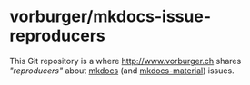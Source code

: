 # vorburger/mkdocs-issue-reproducers

This Git repository is a where <http://www.vorburger.ch> shares _"reproducers"_ about [mkdocs](https://github.com/mkdocs/mkdocs) (and [mkdocs-material](https://github.com/squidfunk/mkdocs-material)) issues.
